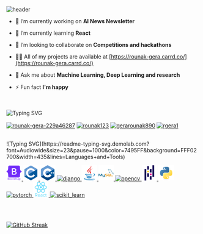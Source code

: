 
<!--
**rounak890/rounak890** is a ✨ _special_ ✨ repository because its `README.md` (this file) appears on your GitHub profile.

Here are some ideas to get you started:

- 🔭 I’m currently working on ...
- 🌱 I’m currently learning ...
- 👯 I’m looking to collaborate on ...
- 🤔 I’m looking for help with ...
- 💬 Ask me about ...
- 📫 How to reach me: ...
- 😄 Pronouns: ...
- ⚡ Fun fact: ...
-->
![header](https://capsule-render.vercel.app/api?type=waving&height=300&color=gradient&text=Hi%20👋,%20I'm%20Rounak%20Gera&desc=A%20Deep%20Learning%20Enthusiast%20from%20India&descAlignY=61&fontAlignY=41)


- 🔭 I’m currently working on **AI News Newsletter**

- 🌱 I’m currently learning **React**

- 👯 I’m looking to collaborate on **Competitions and hackathons**

- 👨‍💻 All of my projects are available at [https://rounak-gera.carrd.co/](https://rounak-gera.carrd.co/)

- 💬 Ask me about **Machine Learning, Deep Learning and research**

- ⚡ Fun fact **I'm happy**
<br/>

![Typing SVG](https://readme-typing-svg.demolab.com?font=Audiowide&size=23&pause=1000&color=7495FF&background=FFF02700&width=435&lines=Connect++with++me%3A)
<p align="left">
<a href="https://linkedin.com/in/rounak-gera-229a46287" target="blank"><img align="center" src="https://raw.githubusercontent.com/rahuldkjain/github-profile-readme-generator/master/src/images/icons/Social/linked-in-alt.svg" alt="rounak-gera-229a46287" height="30" width="40" /></a>
<a href="https://kaggle.com/rounak123" target="blank"><img align="center" src="https://raw.githubusercontent.com/rahuldkjain/github-profile-readme-generator/master/src/images/icons/Social/kaggle.svg" alt="rounak123" height="30" width="40" /></a>
<a href="https://www.hackerrank.com/gerarounak890" target="blank"><img align="center" src="https://raw.githubusercontent.com/rahuldkjain/github-profile-readme-generator/master/src/images/icons/Social/hackerrank.svg" alt="gerarounak890" height="30" width="40" /></a>
<a href="https://www.leetcode.com/rgera1" target="blank"><img align="center" src="https://raw.githubusercontent.com/rahuldkjain/github-profile-readme-generator/master/src/images/icons/Social/leet-code.svg" alt="rgera1" height="30" width="40" /></a>
</p>

<br/>
![Typing SVG](https://readme-typing-svg.demolab.com?font=Audiowide&size=23&pause=1000&color=7495FF&background=FFF02700&width=435&lines=Languages+and+Tools)

<p align="left"> <a href="https://getbootstrap.com" target="_blank" rel="noreferrer"> <img src="https://raw.githubusercontent.com/devicons/devicon/master/icons/bootstrap/bootstrap-plain-wordmark.svg" alt="bootstrap" width="40" height="40"/> </a> <a href="https://www.cprogramming.com/" target="_blank" rel="noreferrer"> <img src="https://raw.githubusercontent.com/devicons/devicon/master/icons/c/c-original.svg" alt="c" width="40" height="40"/> </a> <a href="https://www.w3schools.com/cpp/" target="_blank" rel="noreferrer"> <img src="https://raw.githubusercontent.com/devicons/devicon/master/icons/cplusplus/cplusplus-original.svg" alt="cplusplus" width="40" height="40"/> </a> <a href="https://www.djangoproject.com/" target="_blank" rel="noreferrer"> <img src="https://cdn.worldvectorlogo.com/logos/django.svg" alt="django" width="40" height="40"/> </a> <a href="https://www.java.com" target="_blank" rel="noreferrer"> <img src="https://raw.githubusercontent.com/devicons/devicon/master/icons/java/java-original.svg" alt="java" width="40" height="40"/> </a> <a href="https://www.mysql.com/" target="_blank" rel="noreferrer"> <img src="https://raw.githubusercontent.com/devicons/devicon/master/icons/mysql/mysql-original-wordmark.svg" alt="mysql" width="40" height="40"/> </a> <a href="https://opencv.org/" target="_blank" rel="noreferrer"> <img src="https://www.vectorlogo.zone/logos/opencv/opencv-icon.svg" alt="opencv" width="40" height="40"/> </a> <a href="https://pandas.pydata.org/" target="_blank" rel="noreferrer"> <img src="https://raw.githubusercontent.com/devicons/devicon/2ae2a900d2f041da66e950e4d48052658d850630/icons/pandas/pandas-original.svg" alt="pandas" width="40" height="40"/> </a> <a href="https://www.python.org" target="_blank" rel="noreferrer"> <img src="https://raw.githubusercontent.com/devicons/devicon/master/icons/python/python-original.svg" alt="python" width="40" height="40"/> </a> <a href="https://pytorch.org/" target="_blank" rel="noreferrer"> <img src="https://www.vectorlogo.zone/logos/pytorch/pytorch-icon.svg" alt="pytorch" width="40" height="40"/> </a> <a href="https://reactjs.org/" target="_blank" rel="noreferrer"> <img src="https://raw.githubusercontent.com/devicons/devicon/master/icons/react/react-original-wordmark.svg" alt="react" width="40" height="40"/> </a> <a href="https://scikit-learn.org/" target="_blank" rel="noreferrer"> <img src="https://upload.wikimedia.org/wikipedia/commons/0/05/Scikit_learn_logo_small.svg" alt="scikit_learn" width="40" height="40"/> </a> </p>

<br/>
<br/>

[![GitHub Streak](https://streak-stats.demolab.com?user=rounak890&theme=tokyonight-duo)](https://git.io/streak-stats)

